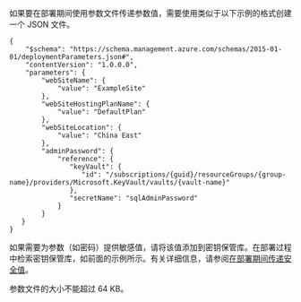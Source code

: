 如果要在部署期间使用参数文件传递参数值，需要使用类似于以下示例的格式创建一个 JSON 文件。

```
{
    "$schema": "https://schema.management.azure.com/schemas/2015-01-01/deploymentParameters.json#",
    "contentVersion": "1.0.0.0",
    "parameters": {
        "webSiteName": {
            "value": "ExampleSite"
        },
        "webSiteHostingPlanName": {
            "value": "DefaultPlan"
        },
        "webSiteLocation": {
            "value": "China East"
        },
        "adminPassword": {
            "reference": {
               "keyVault": {
                  "id": "/subscriptions/{guid}/resourceGroups/{group-name}/providers/Microsoft.KeyVault/vaults/{vault-name}"
               }, 
               "secretName": "sqlAdminPassword" 
            }   
        }
   }
}
```

如果需要为参数（如密码）提供敏感值，请将该值添加到密钥保管库。在部署过程中检索密钥保管库，如前面的示例所示。有关详细信息，请参阅[在部署期间传递安全值](../articles/azure-resource-manager/resource-manager-keyvault-parameter.md)。

参数文件的大小不能超过 64 KB。

<!---HONumber=Mooncake_1010_2016-->